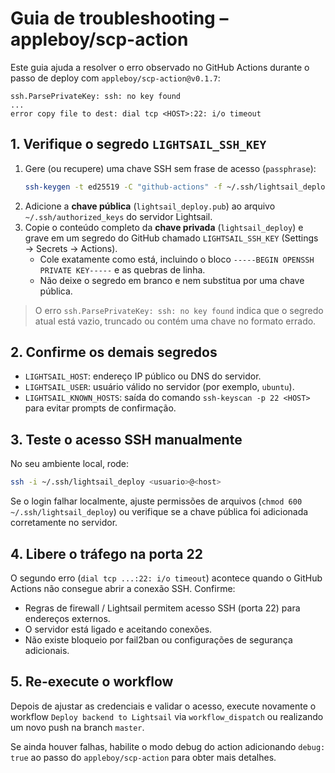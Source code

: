 # Guia de troubleshooting – appleboy/scp-action

Este guia ajuda a resolver o erro observado no GitHub Actions durante o passo de deploy com `appleboy/scp-action@v0.1.7`:

```
ssh.ParsePrivateKey: ssh: no key found
...
error copy file to dest: dial tcp <HOST>:22: i/o timeout
```

## 1. Verifique o segredo `LIGHTSAIL_SSH_KEY`

1. Gere (ou recupere) uma chave SSH sem frase de acesso (`passphrase`):
   ```bash
   ssh-keygen -t ed25519 -C "github-actions" -f ~/.ssh/lightsail_deploy
   ```
2. Adicione a **chave pública** (`lightsail_deploy.pub`) ao arquivo `~/.ssh/authorized_keys` do servidor Lightsail.
3. Copie o conteúdo completo da **chave privada** (`lightsail_deploy`) e grave em um segredo do GitHub chamado `LIGHTSAIL_SSH_KEY` (Settings → Secrets → Actions).
   - Cole exatamente como está, incluindo o bloco `-----BEGIN OPENSSH PRIVATE KEY-----` e as quebras de linha.
   - Não deixe o segredo em branco e nem substitua por uma chave pública.

> O erro `ssh.ParsePrivateKey: ssh: no key found` indica que o segredo atual está vazio, truncado ou contém uma chave no formato errado.

## 2. Confirme os demais segredos

- `LIGHTSAIL_HOST`: endereço IP público ou DNS do servidor.
- `LIGHTSAIL_USER`: usuário válido no servidor (por exemplo, `ubuntu`).
- `LIGHTSAIL_KNOWN_HOSTS`: saída do comando `ssh-keyscan -p 22 <HOST>` para evitar prompts de confirmação.

## 3. Teste o acesso SSH manualmente

No seu ambiente local, rode:
```bash
ssh -i ~/.ssh/lightsail_deploy <usuario>@<host>
```
Se o login falhar localmente, ajuste permissões de arquivos (`chmod 600 ~/.ssh/lightsail_deploy`) ou verifique se a chave pública foi adicionada corretamente no servidor.

## 4. Libere o tráfego na porta 22

O segundo erro (`dial tcp ...:22: i/o timeout`) acontece quando o GitHub Actions não consegue abrir a conexão SSH. Confirme:

- Regras de firewall / Lightsail permitem acesso SSH (porta 22) para endereços externos.
- O servidor está ligado e aceitando conexões.
- Não existe bloqueio por fail2ban ou configurações de segurança adicionais.

## 5. Re-execute o workflow

Depois de ajustar as credenciais e validar o acesso, execute novamente o workflow `Deploy backend to Lightsail` via `workflow_dispatch` ou realizando um novo push na branch `master`.

Se ainda houver falhas, habilite o modo debug do action adicionando `debug: true` ao passo do `appleboy/scp-action` para obter mais detalhes.

